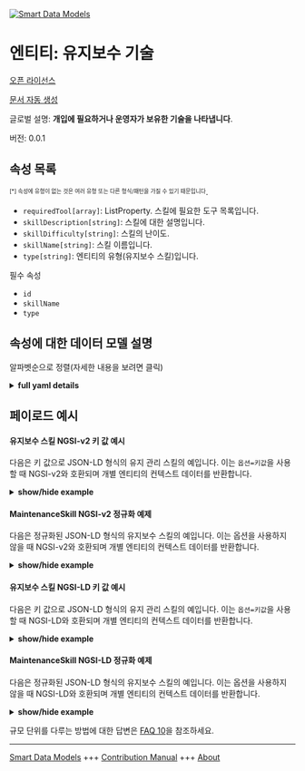 <!-- 10-Header -->  
[![Smart Data Models](https://smartdatamodels.org/wp-content/uploads/2022/01/SmartDataModels_logo.png "Logo")](https://smartdatamodels.org)  
엔티티: 유지보수 기술  
============<!-- /10-Header -->  
<!-- 15-License -->  
[오픈 라이선스](https://github.com/smart-data-models//dataModel.PredictiveMaintenance/blob/master/MaintenanceSkill/LICENSE.md)  
[문서 자동 생성](https://docs.google.com/presentation/d/e/2PACX-1vTs-Ng5dIAwkg91oTTUdt8ua7woBXhPnwavZ0FxgR8BsAI_Ek3C5q97Nd94HS8KhP-r_quD4H0fgyt3/pub?start=false&loop=false&delayms=3000#slide=id.gb715ace035_0_60)  
<!-- /15-License -->  
<!-- 20-Description -->  
글로벌 설명: **개입에 필요하거나 운영자가 보유한 기술을 나타냅니다**.  
버전: 0.0.1  
<!-- /20-Description -->  
<!-- 30-PropertiesList -->  

## 속성 목록  

<sup><sub>[*] 속성에 유형이 없는 것은 여러 유형 또는 다른 형식/패턴을 가질 수 있기 때문입니다</sub></sup>.  
- `requiredTool[array]`: ListProperty. 스킬에 필요한 도구 목록입니다.  - `skillDescription[string]`: 스킬에 대한 설명입니다.  - `skillDifficulty[string]`: 스킬의 난이도.  - `skillName[string]`: 스킬 이름입니다.  - `type[string]`: 엔티티의 유형(유지보수 스킬)입니다.  <!-- /30-PropertiesList -->  
<!-- 35-RequiredProperties -->  
필수 속성  
- `id`  - `skillName`  - `type`  <!-- /35-RequiredProperties -->  
<!-- 40-NotesYaml -->  
<!-- /40-NotesYaml -->  
<!-- 50-DataModelHeader -->  
## 속성에 대한 데이터 모델 설명  
알파벳순으로 정렬(자세한 내용을 보려면 클릭)  
<!-- /50-DataModelHeader -->  
<!-- 60-ModelYaml -->  
<details><summary><strong>full yaml details</strong></summary>    
```yaml  
MaintenanceSkill:    
  description: Represent a skill required for an intervention or possessed by an operator    
  properties:    
    requiredTool:    
      description: ListProperty. List of tools required for the skill.    
      items:    
        description: Name of the required tool.    
        type: string    
        x-ngsi:    
          type: Property    
      type: array    
    skillDescription:    
      description: Description of the skill.    
      type: string    
      x-ngsi:    
        type: Property    
    skillDifficulty:    
      description: Difficulty of the skill.    
      type: string    
      x-ngsi:    
        type: Property    
    skillName:    
      description: Name of the skill.    
      type: string    
      x-ngsi:    
        type: Property    
    type:    
      description: The type of the entity (MaintenanceSkill).    
      type: string    
      x-ngsi:    
        type: Property    
  required:    
    - id    
    - type    
    - skillName    
  type: object    
  x-derived-from: ''    
  x-disclaimer: Redistribution and use in source and binary forms, with or without modification, are permitted  provided that the license conditions are met. Copyleft (c) 2025 Contributors to Smart Data Models Program    
  x-license-url: https://github.com/smart-data-models/dataModel.PredictiveMaintenance/blob/master/MaintenanceSkill/LICENSE.md    
  x-model-schema: https://smart-data-models.github.io/dataModel.PredictiveMaintenance/MaintenanceSkill/schema.json    
  x-model-tags: maintenace    
  x-version: 0.0.1    
```  
</details>    
<!-- /60-ModelYaml -->  
<!-- 70-MiddleNotes -->  
<!-- /70-MiddleNotes -->  
<!-- 80-Examples -->  
## 페이로드 예시  
#### 유지보수 스킬 NGSI-v2 키 값 예시  
다음은 키 값으로 JSON-LD 형식의 유지 관리 스킬의 예입니다. 이는 `옵션=키값`을 사용할 때 NGSI-v2와 호환되며 개별 엔티티의 컨텍스트 데이터를 반환합니다.  
<details><summary><strong>show/hide example</strong></summary>    
```json  
{  
    "id": "urn:ngsi-ld:dataModel.PredictiveMaintenance:MaintenanceSkill:maintenanceSkill01",  
    "type": "MaintenanceSkill",  
    "skillName": "Engine Repair",  
    "skillDifficulty": "Advanced",  
    "skillDescription": "This skill involves diagnosing and repairing engine issues in vehicles.",  
    "requiredTool": [  
        "Wrench Set",  
        "Socket Set",  
        "OBD-II Scanner",  
        "Jack and Jack Stands"  
    ]  
}  
```  
</details>  
#### MaintenanceSkill NGSI-v2 정규화 예제  
다음은 정규화된 JSON-LD 형식의 유지보수 스킬의 예입니다. 이는 옵션을 사용하지 않을 때 NGSI-v2와 호환되며 개별 엔티티의 컨텍스트 데이터를 반환합니다.  
<details><summary><strong>show/hide example</strong></summary>    
```json  
{  
    "id": "urn:ngsi-ld:dataModel.PredictiveMaintenance:MaintenanceSkill:maintenanceSkill01",  
    "type": "MaintenanceSkill",  
    "skillName": {  
        "type": "Text",  
        "value": "Engine Repair"  
    },  
    "skillDifficulty": {  
        "type": "Text",  
        "value": "Advanced"  
    },  
    "skillDescription": {  
        "type": "Text",  
        "value": "This skill involves diagnosing and repairing engine issues in vehicles."  
    },  
    "requiredTool": {  
        "type": "Text",  
        "value": [  
            "Wrench Set",  
            "Socket Set",  
            "OBD-II Scanner",  
            "Jack and Jack Stands"  
        ]  
    }  
}  
```  
</details>  
#### 유지보수 스킬 NGSI-LD 키 값 예시  
다음은 키 값으로 JSON-LD 형식의 유지 관리 스킬의 예입니다. 이는 `옵션=키값`을 사용할 때 NGSI-LD와 호환되며 개별 엔티티의 컨텍스트 데이터를 반환합니다.  
<details><summary><strong>show/hide example</strong></summary>    
```json  
{  
    "@context": [  
        "https://smartdatamodels.org/context.jsonld"  
    ],  
    "id": "https://smart-data-models.github.io/dataModel.PredictiveMaintenance/MaintenanceSkill/maintenanceSkill01",  
    "type": "MaintenanceSkill",  
    "skillName": "Engine Repair",  
    "skillDifficulty": "Advanced",  
    "skillDescription": "This skill involves diagnosing and repairing engine issues in vehicles.",  
    "requiredTool": [  
        "Wrench Set",  
        "Socket Set",  
        "OBD-II Scanner",  
        "Jack and Jack Stands"  
    ]  
}  
```  
</details>  
#### MaintenanceSkill NGSI-LD 정규화 예제  
다음은 정규화된 JSON-LD 형식의 유지보수 스킬의 예입니다. 이는 옵션을 사용하지 않을 때 NGSI-LD와 호환되며 개별 엔티티의 컨텍스트 데이터를 반환합니다.  
<details><summary><strong>show/hide example</strong></summary>    
```json  
{  
    "@context": [  
        "https://smartdatamodels.org/context.jsonld"  
    ],  
    "type": "MaintenanceSkill",  
    "id": "https://smart-data-models.github.io/dataModel.PredictiveMaintenance/MaintenanceSkill/maintenanceSkill01",  
    "skillName": {  
        "type": "Property",  
        "value": "Engine Repair"  
    },  
    "skillDifficulty": {  
        "type": "Property",  
        "value": "Advanced"  
    },  
    "skillDescription": {  
        "type": "Property",  
        "value": "This skill involves diagnosing and repairing engine issues in vehicles."  
    },  
    "requiredTool": {  
        "type": "ListProperty",  
        "value": [  
            "Wrench Set",  
            "Socket Set",  
            "OBD-II Scanner",  
            "Jack and Jack Stands"  
        ]  
    }  
}  
```  
</details><!-- /80-Examples -->  
<!-- 90-FooterNotes -->  
<!-- /90-FooterNotes -->  
<!-- 95-Units -->  
규모 단위를 다루는 방법에 대한 답변은 [FAQ 10](https://smartdatamodels.org/index.php/faqs/)을 참조하세요.  
<!-- /95-Units -->  
<!-- 97-LastFooter -->  
---  
[Smart Data Models](https://smartdatamodels.org) +++ [Contribution Manual](https://bit.ly/contribution_manual) +++ [About](https://bit.ly/Introduction_SDM)<!-- /97-LastFooter -->  
